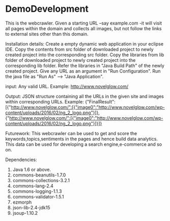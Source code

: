 # DemoDevelopment
This is the webcrawler. 
Given a starting URL –say example.com -it will visit all pages within the domain and collects all images,
but not follow the links to external sites other than  this domain.

Installation details:
Create a empty dynamic web application in your eclipse IDE.
Copy the contents from src folder of downloaded project to newly created project into the corresponding src folder.
Copy the libraries from lib folder of downloaded project to newly created project into the corresponding lib folder.
Refer the libraries in "Java Build Path" of the newly created project.
Give any URL as an argument in "Run Configuration".
Run the java file as "Run As" --> "Java Application".

input:
Any valid URL.
Example: http://www.novelglow.com/

Output:
JSON structure containing all the URLs in the given site and images within corresponding URLs.
Example: {"FinalResult":[{"http://www.novelglow.com/":[{"image0":"http://www.novelglow.com/wp-content/uploads/2016/02/ng_2_logo.png"}]},
{"http://www.novelglow.com/":[{"image0":"http://www.novelglow.com/wp-content/uploads/2016/02/ng_2_logo.png"}]}]}

Futurework:
This webcrawler can be used to get and score the keywords,topics,sentiments in the pages and hence build data analytics.
This data can be used for developing a search engine,e-commerce and so on.

Dependencies:
1. Java 1.6 or above.
2. commons-beanutils-1.7.0
3. commons-collections-3.2.1
4. commons-lang-2.4
5. commons-logging-1.1.3
6. commons-validator-1.5.1
7. ezmorph
8. json-lib-2.4-jdk15
9. jsoup-1.10.2
